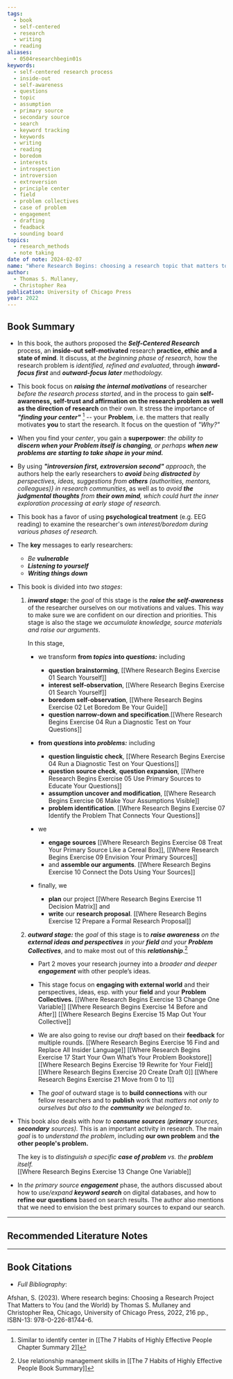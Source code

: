 ```yaml
---
tags:
  - book
  - self-centered
  - research
  - writing
  - reading
aliases:
  - 0504researchbegin01s
keywords:
  - self-centered research process
  - inside-out
  - self-awareness
  - questions
  - topic
  - assumption
  - primary source
  - secondary source
  - search
  - keyword tracking
  - keywords
  - writing
  - reading
  - boredom
  - interests
  - introspection
  - introversion
  - extroversion
  - principle center
  - field
  - problem collectives
  - case of problem
  - engagement
  - drafting
  - feadback
  - sounding board
topics:
  - research_methods
  - note taking
date of note: 2024-02-07
name: "Where Research Begins: choosing a research topic that matters to you (and the world)"
author:
  - Thomas S. Mullaney,
  - Christopher Rea
publication: University of Chicago Press
year: 2022
---
```


## Book Summary

- In this book, the authors proposed the ***Self-Centered Research*** process, an **inside-out self-motivated** research **practice, ethic and a state of mind**. It discuss, at *the beginning phase of research*, how the research problem is *identified, refined and evaluated*, through ***inward-focus first*** and ***outward-focus later** methodology.* 

- This book focus on ***raising the internal motivations*** of researcher *before the research process started*, and in the process to gain **self-awareness, self-trust and affirmation on the research problem as well as the direction of research** on their own. It stress the importance of ***"finding your center"*** [^1]  -- your **Problem**, i.e. the matters that really motivates **you** to start the research.  It focus on the question of *"Why?"*

- When you find your *center*, you gain a **superpower**: *the ability to **discern when your Problem itself is changing**, or perhaps **when new problems are starting to take shape in your mind.*** 

- By using ***"introversion first, extroversion second"** approach*, the authors help the early researchers to ***avoid** being **distracted** by perspectives, ideas, suggestions from **others** (authorities, mentors, colleagues)} in research communities*, as well as to *avoid **the judgmental thoughts** from **their own mind**, which could hurt the inner exploration processing at early stage of research.* 

- This book has a favor of using **psychological treatment** (e.g. EEG reading) to examine the researcher's own *interest/boredom* *during various phases of research.*

- The **key** messages to early researchers:
	- *Be **vulnerable***
	- ***Listening to yourself***
	- ***Writing things down***

- This book is divided into *two stages*:
	1. ***inward stage:*** the *goal* of this stage is the ***raise the self-awareness*** of the researcher ourselves on our motivations and values. This way to make sure we are confident on our direction and priorities. This stage is also the stage we *accumulate knowledge, source materials and raise our arguments*.  
	   
	   In this stage, 
		- we transform **from *topics* into *questions:*** including 
			- **question brainstorming**, [[Where Research Begins Exercise 01 Search Yourself]]
			- **interest self-observation**, [[Where Research Begins Exercise 01 Search Yourself]]
			- **boredom self-observation**, [[Where Research Begins Exercise 02 Let Boredom Be Your Guide]]  
			- **question narrow-down and specification**.[[Where Research Begins Exercise 04 Run a Diagnostic Test on Your Questions]]
			  
		- **from *questions* into *problems:*** including 
			- **question linguistic check**, [[Where Research Begins Exercise 04 Run a Diagnostic Test on Your Questions]]
			- **question source check**, **question expansion**, [[Where Research Begins Exercise 05 Use Primary Sources to Educate Your Questions]]
			- **assumption uncover and modification**,  [[Where Research Begins Exercise 06 Make Your Assumptions Visible]]
			- **problem identification**. [[Where Research Begins Exercise 07 Identify the Problem That Connects Your Questions]]
			  
		- we 
			- **engage sources** [[Where Research Begins Exercise 08 Treat Your Primary Source Like a Cereal Box]], [[Where Research Begins Exercise 09 Envision Your Primary Sources]]
			- and **assemble our arguments**. [[Where Research Begins Exercise 10 Connect the Dots Using Your Sources]]
		  
		- finally, we 
			- **plan** our project [[Where Research Begins Exercise 11 Decision Matrix]] and 
			- **write** our **research proposal**. [[Where Research Begins Exercise 12 Prepare a Formal Research Proposal]]
			  
	2. ***outward stage:*** the *goal* of this stage is to ***raise awareness** on the **external ideas and perspectives** in your **field** and your **Problem Collectives***, and to make most out of this ***relationship***.[^2]
	   
		- Part 2 moves your research journey into a *broader and deeper **engagement*** with other people’s ideas. 
		  
		- This stage focus on **engaging with external world** and their perspectives, ideas, esp. with your **field** and your **Problem Collectives.** 
			[[Where Research Begins Exercise 13 Change One Variable]]
			[[Where Research Begins Exercise 14 Before and After]]
			[[Where Research Begins Exercise 15 Map Out Your Collective]]
		  
		- We are also going to revise our *draft* based on their **feedback** for multiple rounds. 
			[[Where Research Begins Exercise 16 Find and Replace All Insider Language]]
			[[Where Research Begins Exercise 17 Start Your Own What’s Your Problem Bookstore]]
			[[Where Research Begins Exercise 19 Rewrite for Your Field]]
			[[Where Research Begins Exercise 20 Create Draft 0]]
			[[Where Research Begins Exercise 21 Move from 0 to 1]]
		  
		- The *goal* of outward stage is to **build connections** with our fellow researchers and to **publish** work that *matters not only to ourselves but also to the **community** we belonged to*. 
	   
- This book also deals with *how to **consume sources** (**primary** sources, **secondary** sources).* This is an important activity in research. The main *goal* is to *understand the problem*, including **our own problem** and **the other people's problem.**  
  
  The key is to *distinguish a specific **case of problem** vs. the **problem** itself.*  
  [[Where Research Begins Exercise 13 Change One Variable]]

- In *the primary source **engagement*** phase, the authors discussed about how to *use/expand **keyword search*** on digital databases, and how to **refine our questions** based on search results.  The author also mentions that we need to envision the best primary sources to expand our search. 



-----------
##  Recommended Literature Notes

[^1]: Similar to identify center in [[The 7 Habits of Highly Effective People Chapter Summary 2]]
[^2]: Use relationship management skills in [[The 7 Habits of Highly Effective People Book Summary]]
[^3]: Refer to [[Where Research Begins Book Chapter Summary]] for summaries on each chapter. 

----------
## Book Citations

- *Full Bibliography*:

Afshan, S. (2023). Where research begins: Choosing a Research Project That Matters to You (and the World) by Thomas S. Mullaney and Christopher Rea, Chicago, University of Chicago Press, 2022, 216 pp., ISBN-13: 978-0-226-81744-6.
